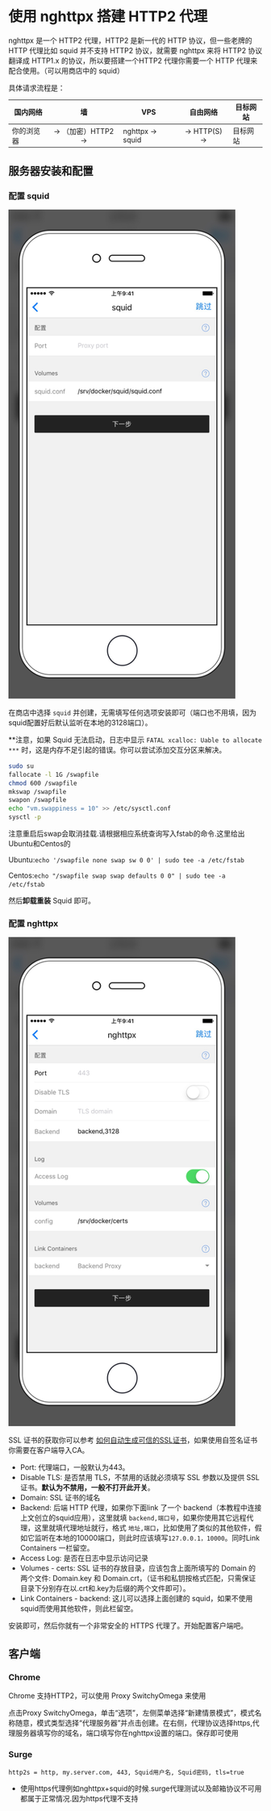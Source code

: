 # 使用 nghttpx 搭建 HTTP2 代理

nghttpx 是一个 HTTP2 代理，HTTP2 是新一代的 HTTP 协议，但一些老牌的 HTTP 代理比如 squid 并不支持 HTTP2 协议，就需要 nghttpx 来将 HTTP2 协议翻译成 HTTP1.x 的协议，所以要搭建一个HTTP2 代理你需要一个 HTTP 代理来配合使用。（可以用商店中的 squid）

具体请求流程是：

| 国内网络 | 墙 | VPS | 自由网络 | 目标网站
| --- | :---: | --- | :---: | --- |
| 你的浏览器 |  → （加密）HTTP2 → | nghttpx → squid | → HTTP(S) → | 目标网站 |

## 服务器安装和配置

### 配置 squid
<img src="../..//images/squid.jpg" width="450" />

在商店中选择 `squid` 并创建，无需填写任何选项安装即可（端口也不用填，因为squid配置好后默认监听在本地的3128端口）。

**注意，如果 Squid 无法启动，日志中显示 `FATAL xcalloc: Uable to allocate ***` 时，这是内存不足引起的错误。你可以尝试添加交互分区来解决。

```sh
sudo su
fallocate -l 1G /swapfile
chmod 600 /swapfile
mkswap /swapfile
swapon /swapfile
echo "vm.swappiness = 10" >> /etc/sysctl.conf
sysctl -p
```

注意重启后swap会取消挂载.请根据相应系统查询写入fstab的命令.这里给出Ubuntu和Centos的

Ubuntu:`echo '/swapfile none swap sw 0 0' | sudo tee -a /etc/fstab`

Centos:`echo "/swapfile swap swap defaults 0 0" | sudo tee -a /etc/fstab`

然后**卸载重装** Squid 即可。


### 配置 nghttpx

<img src="../..//images/nghttpx.jpg" width="450" />

SSL 证书的获取你可以参考 [如何自动生成可信的SSL证书](./SSL.md)，如果使用自签名证书你需要在客户端导入CA。

* Port: 代理端口，一般默认为443。
* Disable TLS: 是否禁用 TLS，不禁用的话就必须填写 SSL 参数以及提供 SSL 证书。**默认为不禁用，一般不打开此开关**。
* Domain: SSL 证书的域名
* Backend: 后端 HTTP 代理，如果你下面link 了一个 backend（本教程中连接上文创立的squid应用），这里就填 `backend,端口号`，如果你使用其它远程代理，这里就填代理地址就行，格式 `地址,端口`，比如使用了类似的其他软件，假如它监听在本地的10000端口，则此时应该填写`127.0.0.1，10000`。同时Link Containers 一栏留空。
* Access Log: 是否在日志中显示访问记录
* Volumes - certs: SSL 证书的存放目录，应该包含上面所填写的 Domain 的两个文件: Domain.key 和  Domain.crt，（证书和私钥按格式匹配，只需保证目录下分别存在以.crt和.key为后缀的两个文件即可）。
* Link Containers - backend: 这儿可以选择上面创建的 squid，如果不使用squid而使用其他软件，则此栏留空。

安装即可，然后你就有一个非常安全的 HTTPS 代理了。开始配置客户端吧。

## 客户端

### Chrome

Chrome 支持HTTP2，可以使用 Proxy SwitchyOmega 来使用

点击Proxy SwitchyOmega，单击“选项”，左侧菜单选择“新建情景模式”，模式名称随意，模式类型选择“代理服务器”并点击创建。在右侧，代理协议选择https,代理服务器填写你的域名，端口填写你在nghttpx设置的端口。保存即可使用

### Surge

```
http2s = http, my.server.com, 443, Squid用户名, Squid密码, tls=true
```
- 使用https代理例如nghttpx+squid的时候.surge代理测试以及邮箱协议不可用都属于正常情况.因为https代理不支持


